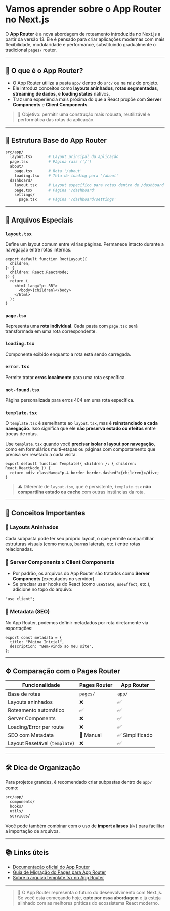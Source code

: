 # **Vamos aprender sobre o App Router no Next.js**

O **App Router** é a nova abordagem de roteamento introduzida no Next.js a partir da versão 13. Ele é pensado para criar aplicações modernas com mais flexibilidade, modularidade e performance, substituindo gradualmente o tradicional `pages/` router.

---

## 🚀 O que é o App Router?

- O App Router utiliza a pasta `app/` dentro do `src/` ou na raiz do projeto.
- Ele introduz conceitos como **layouts aninhados**, **rotas segmentadas**, **streaming de dados**, e **loading states** nativos.
- Traz uma experiência mais próxima do que a React propõe com **Server Components** e **Client Components**.

> 🎯 Objetivo: permitir uma construção mais robusta, reutilizável e performática das rotas da aplicação.

---

## 📁 Estrutura Base do App Router

```bash
src/app/
  layout.tsx       # Layout principal da aplicação
  page.tsx         # Página raiz ('/')
  about/
    page.tsx       # Rota '/about'
    loading.tsx    # Tela de loading para '/about'
  dashboard/
    layout.tsx     # Layout específico para rotas dentro de /dashboard
    page.tsx       # Página '/dashboard'
    settings/
      page.tsx     # Página '/dashboard/settings'
```

---

## 📄 Arquivos Especiais

### `layout.tsx`

Define um layout comum entre várias páginas. Permanece intacto durante a navegação entre rotas internas.

```tsx
export default function RootLayout({
  children,
}: {
  children: React.ReactNode;
}) {
  return (
    <html lang="pt-BR">
      <body>{children}</body>
    </html>
  );
}
```

### `page.tsx`

Representa uma **rota individual**. Cada pasta com `page.tsx` será transformada em uma rota correspondente.

### `loading.tsx`

Componente exibido enquanto a rota está sendo carregada.

### `error.tsx`

Permite tratar **erros localmente** para uma rota específica.

### `not-found.tsx`

Página personalizada para erros 404 em uma rota específica.

### `template.tsx`

O `template.tsx` é semelhante ao `layout.tsx`, mas é **reinstanciado a cada navegação**. Isso significa que ele **não preserva estado ou efeitos** entre trocas de rotas.

Use `template.tsx` quando você **precisar isolar o layout por navegação**, como em formulários multi-etapas ou páginas com comportamento que precisa ser resetado a cada visita.

```tsx
export default function Template({ children }: { children: React.ReactNode }) {
  return <div className="p-4 border border-dashed">{children}</div>;
}
```

> ⚠️ Diferente de `layout.tsx`, que é persistente, `template.tsx` **não compartilha estado ou cache** com outras instâncias da rota.

---

## 🧠 Conceitos Importantes

### 🔸 Layouts Aninhados

Cada subpasta pode ter seu próprio layout, o que permite compartilhar estruturas visuais (como menus, barras laterais, etc.) entre rotas relacionadas.

### 🔸 Server Components x Client Components

- Por padrão, os arquivos do App Router são tratados como **Server Components** (executados no servidor).
- Se precisar usar hooks do React (como `useState`, `useEffect`, etc.), adicione no topo do arquivo:

```tsx
"use client";
```

### 🔸 Metadata (SEO)

No App Router, podemos definir metadados por rota diretamente via exportações:

```tsx
export const metadata = {
  title: "Página Inicial",
  description: "Bem-vindo ao meu site",
};
```

---

## ⚙️ Comparação com o Pages Router

| Funcionalidade                | Pages Router | App Router      |
| ----------------------------- | ------------ | --------------- |
| Base de rotas                 | `pages/`     | `app/`          |
| Layouts aninhados             | ❌           | ✅              |
| Roteamento automático         | ✅           | ✅              |
| Server Components             | ❌           | ✅              |
| Loading/Error per route       | ❌           | ✅              |
| SEO com Metadata              | 🔧 Manual    | ✅ Simplificado |
| Layout Resetável (`template`) | ❌           | ✅              |

---

## 🛠️ Dica de Organização

Para projetos grandes, é recomendado criar subpastas dentro de `app/` como:

```bash
src/app/
  components/
  hooks/
  utils/
  services/
```

Você pode também combinar com o uso de **import aliases** (`@/`) para facilitar a importação de arquivos.

---

## 📚 Links úteis

- [Documentação oficial do App Router](https://nextjs.org/docs/app)
- [Guia de Migração do Pages para App Router](https://nextjs.org/docs/app/building-your-application/routing/pages-and-layouts)
- [Sobre o arquivo template.tsx no App Router](https://nextjs.org/docs/app/building-your-application/routing/pages-and-layouts#templates)

---

> 🧭 O App Router representa o futuro do desenvolvimento com Next.js. Se você está começando hoje, **opte por essa abordagem** e já esteja alinhado com as melhores práticas do ecossistema React moderno.
